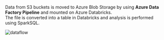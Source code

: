 Data from S3 buckets is moved to Azure Blob Storage by using <b> Azure Data Factory Pipeline</b> and mounted on Azure Databricks.  
The file is converted into a table in Databricks and analysis is performed using SparkSQL.



![dataflow](https://user-images.githubusercontent.com/35755621/224548693-9cf597be-6c07-4b51-b137-838b0bb1d9e3.png)
